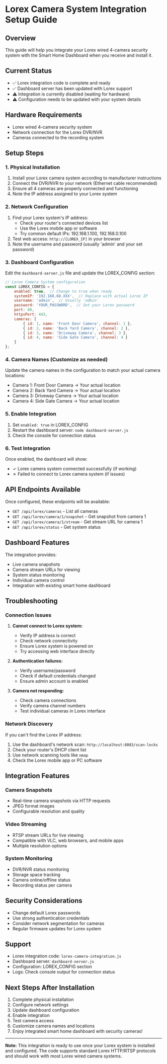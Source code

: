 # Lorex Camera System Integration Setup Guide

## Overview
This guide will help you integrate your Lorex wired 4-camera security system with the Smart Home Dashboard when you receive and install it.

## Current Status
- ✅ Lorex integration code is complete and ready
- ✅ Dashboard server has been updated with Lorex support
- ⚠️ Integration is currently disabled (waiting for hardware)
- ⚠️ Configuration needs to be updated with your system details

## Hardware Requirements
- Lorex wired 4-camera security system
- Network connection for the Lorex DVR/NVR
- Cameras connected to the recording system

## Setup Steps

### 1. Physical Installation
1. Install your Lorex camera system according to manufacturer instructions
2. Connect the DVR/NVR to your network (Ethernet cable recommended)
3. Ensure all 4 cameras are properly connected and functioning
4. Note the IP address assigned to your Lorex system

### 2. Network Configuration
1. Find your Lorex system's IP address:
   - Check your router's connected devices list
   - Use the Lorex mobile app or software
   - Try common default IPs: 192.168.1.100, 192.168.0.100
2. Test web access: `http://[LOREX_IP]` in your browser
3. Note the username and password (usually 'admin' and your set password)

### 3. Dashboard Configuration
Edit the `dashboard-server.js` file and update the LOREX_CONFIG section:

```javascript
// Lorex Camera System configuration
const LOREX_CONFIG = {
    enabled: true,  // Change to true when ready
    systemIP: '192.168.68.XXX',  // Replace with actual Lorex IP
    username: 'admin',  // Usually 'admin'
    password: 'YOUR_PASSWORD',  // Set your Lorex password
    port: 80,
    httpsPort: 443,
    cameras: [
        { id: 1, name: 'Front Door Camera', channel: 1 },
        { id: 2, name: 'Back Yard Camera', channel: 2 },
        { id: 3, name: 'Driveway Camera', channel: 3 },
        { id: 4, name: 'Side Gate Camera', channel: 4 }
    ]
};
```

### 4. Camera Names (Customize as needed)
Update the camera names in the configuration to match your actual camera locations:
- Camera 1: Front Door Camera → Your actual location
- Camera 2: Back Yard Camera → Your actual location  
- Camera 3: Driveway Camera → Your actual location
- Camera 4: Side Gate Camera → Your actual location

### 5. Enable Integration
1. Set `enabled: true` in LOREX_CONFIG
2. Restart the dashboard server: `node dashboard-server.js`
3. Check the console for connection status

### 6. Test Integration
Once enabled, the dashboard will show:
- ✓ Lorex camera system connected successfully (if working)
- ✗ Failed to connect to Lorex camera system (if issues)

## API Endpoints Available
Once configured, these endpoints will be available:

- `GET /api/lorex/cameras` - List all cameras
- `GET /api/lorex/camera/1/snapshot` - Get snapshot from camera 1
- `GET /api/lorex/camera/1/stream` - Get stream URL for camera 1
- `GET /api/lorex/status` - Get system status

## Dashboard Features
The integration provides:
- Live camera snapshots
- Camera stream URLs for viewing
- System status monitoring
- Individual camera control
- Integration with existing smart home dashboard

## Troubleshooting

### Connection Issues
1. **Cannot connect to Lorex system:**
   - Verify IP address is correct
   - Check network connectivity
   - Ensure Lorex system is powered on
   - Try accessing web interface directly

2. **Authentication failures:**
   - Verify username/password
   - Check if default credentials changed
   - Ensure admin account is enabled

3. **Camera not responding:**
   - Check camera connections
   - Verify camera channel numbers
   - Test individual cameras in Lorex interface

### Network Discovery
If you can't find the Lorex IP address:
1. Use the dashboard's network scan: `http://localhost:8083/scan-locks`
2. Check your router's DHCP client list
3. Use network scanning tools like `nmap`
4. Check the Lorex mobile app or PC software

## Integration Features

### Camera Snapshots
- Real-time camera snapshots via HTTP requests
- JPEG format images
- Configurable resolution and quality

### Video Streaming
- RTSP stream URLs for live viewing
- Compatible with VLC, web browsers, and mobile apps
- Multiple resolution options

### System Monitoring
- DVR/NVR status monitoring
- Storage space tracking
- Camera online/offline status
- Recording status per camera

## Security Considerations
- Change default Lorex passwords
- Use strong authentication credentials
- Consider network segmentation for cameras
- Regular firmware updates for Lorex system

## Support
- Lorex integration code: `lorex-camera-integration.js`
- Dashboard server: `dashboard-server.js`
- Configuration: LOREX_CONFIG section
- Logs: Check console output for connection status

## Next Steps After Installation
1. Complete physical installation
2. Configure network settings
3. Update dashboard configuration
4. Enable integration
5. Test camera access
6. Customize camera names and locations
7. Enjoy integrated smart home dashboard with security cameras!

---

**Note:** This integration is ready to use once your Lorex system is installed and configured. The code supports standard Lorex HTTP/RTSP protocols and should work with most Lorex wired camera systems.